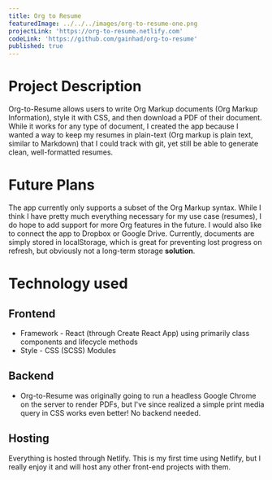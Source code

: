 ```yaml
---
title: Org to Resume
featuredImage: ../../../images/org-to-resume-one.png
projectLink: 'https://org-to-resume.netlify.com'
codeLink: 'https://github.com/gainhad/org-to-resume'
published: true
---
```

# Project Description

Org-to-Resume allows users to write Org Markup documents (Org Markup Information), style it with CSS, and then download a PDF of their document. While it works for any type of document, I created the app because I wanted a way to keep my resumes in plain-text (Org markup is plain text, similar to Markdown) that I could track with git, yet still be able to generate clean, well-formatted resumes.

# Future Plans

The app currently only supports a subset of the Org Markup syntax. While I think I have pretty much everything necessary for my use case (resumes), I do hope to add support for more Org features in the future. I would also like to connect the app to Dropbox or Google Drive. Currently, documents are simply stored in localStorage, which is great for preventing lost progress on refresh, but obviously not a long-term storage <b>solution</b>.

# Technology used

## Frontend
- Framework - React (through Create React App) using primarily class components and lifecycle methods
- Style - CSS (SCSS) Modules

## Backend
- Org-to-Resume was originally going to run a headless Google Chrome on the server to render PDFs, but I've since realized a simple print media query in CSS works even better! No backend needed.

## Hosting
Everything is hosted through Netlify. This is my first time using Netlify, but I really enjoy it and will host any other front-end projects with them.
